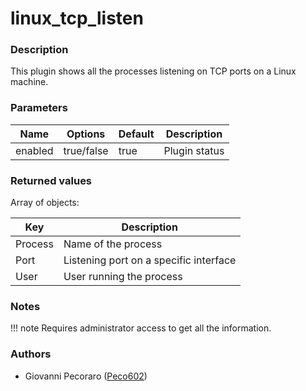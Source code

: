 # linux_tcp_listen

### Description
This plugin shows all the processes listening on TCP ports on a Linux machine.

### Parameters
| Name | Options | Default | Description |
| ---- | ------- | ------- | ----------- |
| enabled | true/false | true | Plugin status |

### Returned values
Array of objects:

| Key | Description |
| --- | ----------- |
| Process | Name of the process |
| Port | Listening port on a specific interface  |
| User | User running the process |

### Notes
!!! note
    Requires administrator access to get all the information.

### Authors
- Giovanni Pecoraro ([Peco602](https://github.com/peco602))